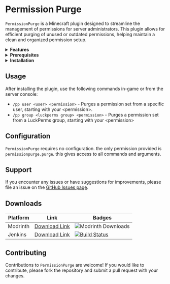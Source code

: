 # Permission Purge

`PermissionPurge` is a Minecraft plugin designed to streamline the management of permissions for server administrators. This plugin allows for efficient purging of unused or outdated permissions, helping maintain a clean and organized permission setup.


<details> 
 <summary><strong>Features</strong></summary>

- Bulk removal of unused permissions.

- Easy-to-use commands for quick permission management.

- Compatibility with the popular permission manager [LuckPerms](https://luckperms.net/).
</details>

<details> 
 <summary><strong>Prerequisites</strong></summary>

Before installing `PermissionPurge`, ensure you have:
- A Minecraft server running a Bukkit based Server, [Paper](https://papermc.io/) Recommended.
- LuckPerms installed and configured.
</details>

<details> 
 <summary><strong>Installation</strong></summary>

1. Download the latest version of `PermissionPurge` from one of the sources listed [below](https://github.com/Evidentsinger14/PermissionPurge#downloads)
2. Place the downloaded `.jar` file into your server's `plugins` directory.
3. Restart your server to load the plugin.
</details>

## Usage
After installing the plugin, use the following commands in-game or from the server console:
- `/pp user <user> <permission>` - Purges a permission set from a specific user, starting with your \<permission>.
- `/pp group <luckperms group> <permission>` - Purges a permission set from a LuckPerms group, starting with your \<permission>

## Configuration
`PermissionPurge` requires no configuration. the only permission provided is `permissionpurge.purge`. this gives access to all commands and arguments. 

## Support
If you encounter any issues or have suggestions for improvements, please file an issue on the [GitHub Issues page](https://github.com/Evidentsinger14/PermissionPurge/issues).

## Downloads
| Platform | Link                                                                            | Badges                                                                                                                |
|----------|---------------------------------------------------------------------------------|-----------------------------------------------------------------------------------------------------------------------|
| Modrinth | [Download Link](https://modrinth.com/plugin/permissionpurge/)  | ![Modrinth Downloads](https://img.shields.io/modrinth/dt/permissionpurge)                                             |
| Jenkins  | [Download Link](https://ci.ev1dent.dev/job/PermissionPurge/)                         | [![Build Status](https://ci.ev1dent.dev/job/PermissionPurge/badge/icon)](https://ci.ev1dent.dev/job/PermissionPurge/) |

## Contributing
Contributions to `PermissionPurge` are welcome! If you would like to contribute, please fork the repository and submit a pull request with your changes.
